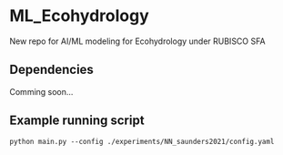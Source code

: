 # ML_Ecohydrology
New repo for AI/ML modeling for Ecohydrology under RUBISCO SFA

## Dependencies
Comming soon...

## Example running script
```
python main.py --config ./experiments/NN_saunders2021/config.yaml
```
